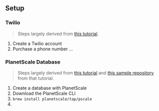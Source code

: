 ## Setup

### Twilio

> Steps largely derived from [this tutorial](). 

1. Create a Twilio account
1. Purchase a phone number
...

### PlanetScale Database

> Steps largely derived from [this tutorial]() and [this sample repository]() from that tutorial.

1. Create a database with PlanetScale
1. Download the PlanetScale CLI
  1. `brew install planetscale/tap/pscale`
1. 
